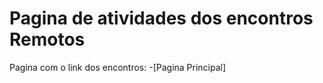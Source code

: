# Pagina de atividades dos encontros Remotos

Pagina com o link dos encontros:
-[Pagina Principal]


